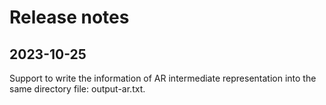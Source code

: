 # Release notes

## 2023-10-25

Support to write the information of AR intermediate representation 
into the same directory file: output-ar.txt.
